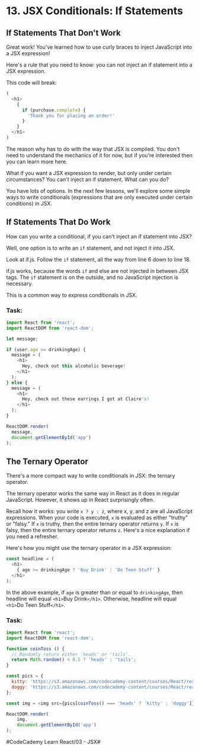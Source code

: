 # 13. JSX Conditionals: If Statements
## If Statements That Don't Work
Great work! You've learned how to use curly braces to inject JavaScript into a JSX expression!

Here's a rule that you need to know: you can not inject an if statement into a JSX expression.

This code will break:

``` javascript
(
  <h1>
    {
      if (purchase.complete) {
        'Thank you for placing an order!'
      }
    }
  </h1>
)
```

The reason why has to do with the way that JSX is compiled. You don't need to understand the mechanics of it for now, but if you're interested then you can learn more here.

What if you want a JSX expression to render, but only under certain circumstances? You can't inject an if statement. What can you do?

You have lots of options. In the next few lessons, we'll explore some simple ways to write conditionals (expressions that are only executed under certain conditions) in JSX.

## If Statements That Do Work
How can you write a conditional, if you can't inject an if statement into JSX?

Well, one option is to write an `if` statement, and not inject it into JSX.

Look at if.js. Follow the `if` statement, all the way from line 6 down to line 18.

if.js works, because the words `if` and else are not injected in between JSX tags. The `if` statement is on the outside, and no JavaScript injection is necessary.

This is a common way to express conditionals in JSX.

### Task:

``` javascript
import React from 'react';
import ReactDOM from 'react-dom';

let message;

if (user.age >= drinkingAge) {
  message = (
    <h1>
      Hey, check out this alcoholic beverage!
    </h1>
  );
} else {
  message = (
    <h1>
      Hey, check out these earrings I got at Claire's!
    </h1>
  );
}

ReactDOM.render(
  message, 
  document.getElementById('app')
);
```

## The Ternary Operator
There's a more compact way to write conditionals in JSX: the ternary operator.

The ternary operator works the same way in React as it does in regular JavaScript. However, it shows up in React surprisingly often.

Recall how it works: you write `x ? y : z`, where x, y, and z are all JavaScript expressions. When your code is executed, `x` is evaluated as either "truthy" or "falsy." If `x` is truthy, then the entire ternary operator returns `y`. If `x` is falsy, then the entire ternary operator returns `z`. Here's a nice explanation if you need a refresher.

Here's how you might use the ternary operator in a JSX expression:

``` javascript
const headline = (
  <h1>
    { age >= drinkingAge ? 'Buy Drink' : 'Do Teen Stuff' }
  </h1>
);
```

In the above example, if `age` is greater than or equal to `drinkingAge`, then headline will equal `<h1>`Buy Drink`</h1>`. Otherwise, headline will equal `<h1>`Do Teen Stuff`</h1>`.

### Task:

``` javascript
import React from 'react';
import ReactDOM from 'react-dom';

function coinToss () {
  // Randomly return either 'heads' or 'tails'.
  return Math.random() < 0.5 ? 'heads' : 'tails';
}

const pics = {
  kitty: 'https://s3.amazonaws.com/codecademy-content/courses/React/react_photo-kitty.jpg',
  doggy: 'https://s3.amazonaws.com/codecademy-content/courses/React/react_photo-puppy.jpeg'
};

const img = <img src={pics[coinToss() === 'heads' ? 'kitty' : 'doggy']} />;

ReactDOM.render(
	img, 
	document.getElementById('app')
);
```

#CodeCademy Learn React/03 - JSX#